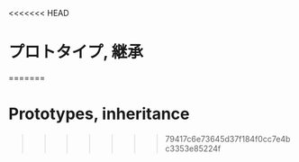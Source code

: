 <<<<<<< HEAD
# プロトタイプ, 継承
=======
# Prototypes, inheritance
>>>>>>> 79417c6e73645d37f184f0cc7e4bc3353e85224f
